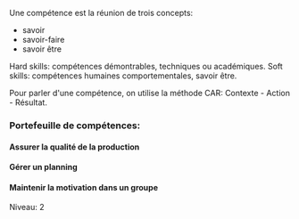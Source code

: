 

Une compétence est la réunion de trois concepts:
- savoir
- savoir-faire
- savoir être

Hard skills: compétences démontrables, techniques ou académiques.
Soft skills: compétences humaines comportementales, savoir être.

Pour parler d'une compétence, on utilise la méthode CAR: Contexte - Action - Résultat.

### Portefeuille de compétences:
#### Assurer la qualité de la production


#### Gérer un planning


#### Maintenir la motivation dans un groupe
Niveau: 2
